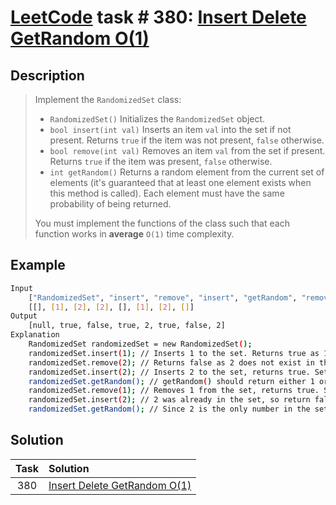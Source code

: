 # [LeetCode][leetcode] task # 380: [Insert Delete GetRandom O(1)][task]

Description
-----------

> Implement the `RandomizedSet` class:
> * `RandomizedSet()` Initializes the `RandomizedSet` object.
> * `bool insert(int val)` Inserts an item `val` into the set if not present.
> Returns `true` if the item was not present, `false` otherwise.
> * `bool remove(int val)` Removes an item `val` from the set if present.
> Returns `true` if the item was present, `false` otherwise.
> * `int getRandom()` Returns a random element from the current set of elements
> (it's guaranteed that at least one element exists when this method is called).
> Each element must have the same probability of being returned.
> 
> You must implement the functions of the class such that each function works in **average** `O(1)` time complexity.

Example
-------

```sh
Input
    ["RandomizedSet", "insert", "remove", "insert", "getRandom", "remove", "insert", "getRandom"]
    [[], [1], [2], [2], [], [1], [2], []]
Output
    [null, true, false, true, 2, true, false, 2]
Explanation
    RandomizedSet randomizedSet = new RandomizedSet();
    randomizedSet.insert(1); // Inserts 1 to the set. Returns true as 1 was inserted successfully.
    randomizedSet.remove(2); // Returns false as 2 does not exist in the set.
    randomizedSet.insert(2); // Inserts 2 to the set, returns true. Set now contains [1,2].
    randomizedSet.getRandom(); // getRandom() should return either 1 or 2 randomly.
    randomizedSet.remove(1); // Removes 1 from the set, returns true. Set now contains [2].
    randomizedSet.insert(2); // 2 was already in the set, so return false.
    randomizedSet.getRandom(); // Since 2 is the only number in the set, getRandom() will always return 2.
```

Solution
--------

| Task | Solution                                 |
|:----:|:-----------------------------------------|
| 380  | [Insert Delete GetRandom O(1)][solution] |


[leetcode]: <http://leetcode.com/>
[task]: <https://leetcode.com/problems/insert-delete-getrandom-o1/>
[solution]: <https://github.com/wellaxis/praxis-leetcode/blob/main/src/main/java/com/witalis/praxis/leetcode/task/h4/p380/option/Practice.java>
